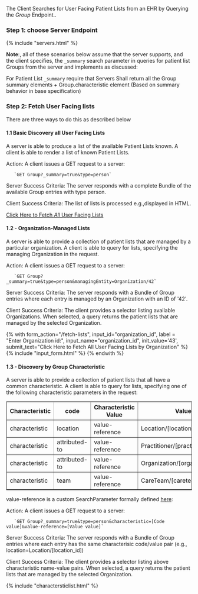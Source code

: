 The Client Searches for User Facing Patient Lists from an EHR by Querying the *Group* Endpoint..

### Step 1: choose Server Endpoint

{% include "servers.html" %}

**Note**:, all of these scenarios below assume that the server supports, and the client specifies, the `_summary` search parameter in queries for patient list Groups from the server and implements as discussed:

 For Patient List `_summary` require that Servers Shall return all the Group summary elements  + Group.characteristic element
(Based on summary behavior in base specification)

### Step 2: Fetch User Facing lists
There are three ways to do this as described below

#### 1.1 Basic Discovery all User Facing Lists
A server is able to produce a list of the available Patient Lists known.  A client is able to render a list of known Patient Lists.

Action: A client issues a GET request to a server:

       `GET Group?_summary=true&type=person`

Server Success Criteria: The server responds with a complete Bundle of the available Group entries with type person.

Client Success Criteria: The list of lists is processed e.g.,displayed in HTML.

<a href="/fetch-lists?value=all" class="btn btn-primary btn-lg active" role="button" aria-pressed="true">Click Here to Fetch <i>All</i> User Facing Lists</a>

#### 1.2 - Organization-Managed Lists

A server is able to provide a collection of patient lists that are managed by a particular organization.  A client is able to query for lists, specifying the managing Organization in the request.

Action: A client issues a GET request to a server:

       `GET Group?_summary=true&type=person&managingEntity=Organization/42`

Server Success Criteria: The server responds with a Bundle of Group entries where each entry is managed by an Organization with an ID of '42'.

Client Success Criteria: The client provides a selector listing available Organizations.  When selected, a query returns the patient lists that are managed by the selected Organization.

{% with form_action="/fetch-lists", input_id="organization_id", label = "Enter Organization id:", input_name="organization_id", init_value='43', submit_text="Click Here to Fetch All User Facing Lists by Organization" %}
{% include "input_form.html" %}
{% endwith %}

#### 1.3 - Discovery by Group Characteristic

A server is able to provide a collection of patient lists that all have a common characteristic.  A client is able to query for lists, specifying one of the following characteristic parameters in the request:

<table border="black">
<thead>
<tr>
<th>Characteristic</th>
<th>code</th>
<th>Characteristic Value</th>
<th>Value</th>
</tr>
</thead>
<tbody><tr>
<td>characteristic</td>
<td>location</td>
<td>value-reference</td>
<td>Location/[location_id]</td>
</tr>
<tr>
<td>characteristic</td>
<td>attributed-to</td>
<td>value-reference</td>
<td>Practitioner/[practitioner_id]</td>
</tr>
<tr>
<td>characteristic</td>
<td>attributed-to</td>
<td>value-reference</td>
<td>Organization/[organization_id]</td>
</tr>
<tr>
<td>characteristic</td>
<td>team</td>
<td>value-reference</td>
<td>CareTeam/[careteam_id]</td>
</tr>
</tbody></table>

value-reference is a custom SearchParameter formally defined [here](https://healthedata1.github.io/Sushi-Sandbox/SearchParameter-Group-value-reference.html):

Action: A client issues a GET request to a server:

       `GET Group?_summary=true&type=person&characteristic=[Code value]&value-reference=[Value value]`

Server Success Criteria: The server responds with a Bundle of Group entries where each entry has the same characterisic code/value pair  (e.g.,  location=Location/[location_id])

Client Success Criteria: The client provides a selector listing above characteristic name-value pairs.  When selected, a query returns the patient lists that are managed by the selected Organization.

{% include "charactersticlist.html" %}
